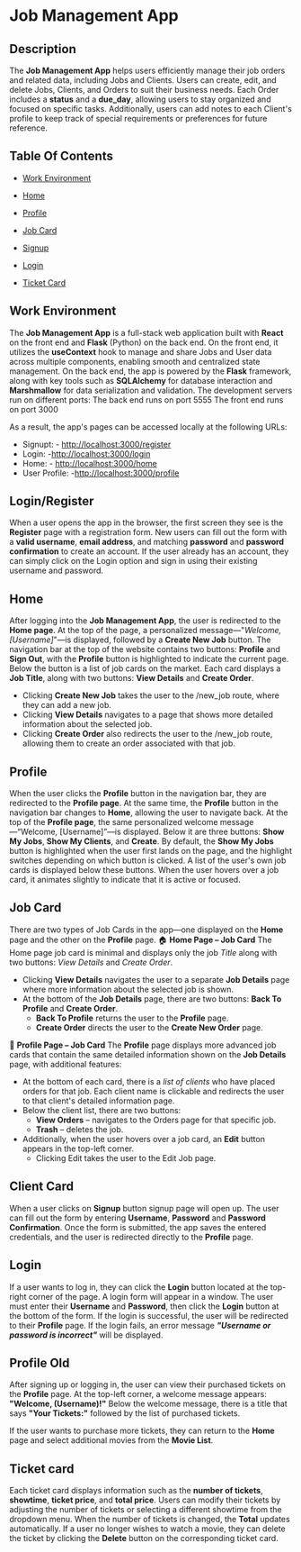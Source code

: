 # Job Management App

## Description 

The **Job Management App** helps users efficiently manage their job orders and related data, including Jobs and Clients. Users can create, edit, and delete Jobs, Clients, and Orders to suit their business needs. Each Order includes a **status** and a **due_day**, allowing users to stay organized and focused on specific tasks. Additionally, users can add notes to each Client's profile to keep track of special requirements or preferences for future reference.

## Table Of Contents 

- [Work Environment](#work-environment)

- [Home](#home)

- [Profile](#profile)

- [Job Card](#job-card)

- [Signup](#signup)

- [Login](#login)

- [Ticket Card](#ticket-card)
  

## Work Environment  

The **Job Management App** is a full-stack web application built with **React** on the front end and **Flask** (Python) on the back end. On the front end, it utilizes the **useContext** hook to manage and share Jobs and User data across multiple components, enabling smooth and centralized state management.
On the back end, the app is powered by the **Flask** framework, along with key tools such as **SQLAlchemy** for database interaction and **Marshmallow** for data serialization and validation.
The development servers run on different ports:
The back end runs on port 5555
The front end runs on port 3000

As a result, the app's pages can be accessed locally at the following URLs:  
- Signupt: - <http://localhost:3000/register>
- Login: -<http://localhost:3000/login>
- Home: - <http://localhost:3000/home>
- User Profile: -<http://localhost:3000/profile> 

## Login/Register

When a user opens the app in the browser, the first screen they see is the **Register** page with a registration form. New users can fill out the form with a **valid username**, **email address**, and matching **password** and **password confirmation** to create an account.
If the user already has an account, they can simply click on the Login option and sign in using their existing username and password.

## Home

After logging into the **Job Management App**, the user is redirected to the **Home page**. At the top of the page, a personalized message—"*Welcome, [Username]*"—is displayed, followed by a **Create New Job** button. The navigation bar at the top of the website contains two buttons: **Profile** and **Sign Out**, with the **Profile** button is highlighted to indicate the current page.
Below the button is a list of job cards on the market. Each card displays a **Job Title**, along with two buttons: **View Details** and **Create Order**.
* Clicking **Create New Job** takes the user to the /new_job route, where they can add a new job.
* Clicking **View Details** navigates to a page that shows more detailed information about the selected job.
* Clicking **Create Order** also redirects the user to the /new_job route, allowing them to create an order associated with that job.

## Profile

When the user clicks the **Profile** button in the navigation bar, they are redirected to the **Profile page**. At the same time, the **Profile** button in the navigation bar changes to **Home**, allowing the user to navigate back.
At the top of the **Profile page**, the same personalized welcome message—“Welcome, [Username]”—is displayed. Below it are three buttons: **Show My Jobs**, **Show My Clients**, and **Create**. By default, the **Show My Jobs** button is highlighted when the user first lands on the page, and the highlight switches depending on which button is clicked.
A list of the user's own job cards is displayed below these buttons. When the user hovers over a job card, it animates slightly to indicate that it is active or focused.

## Job Card

There are two types of Job Cards in the app—one displayed on the **Home** page and the other on the **Profile** page.
🏠 **Home Page – Job Card**
The Home page job card is minimal and displays only the job *Title* along with two buttons: *View Details* and *Create Order*.
- Clicking **View Details** navigates the user to a separate **Job Details** page where more information about the selected job is shown.
- At the bottom of the **Job Details** page, there are two buttons: **Back To Profile** and **Create Order**.
  - **Back To Profile** returns the user to the **Profile** page. 
  - **Create Order** directs the user to the **Create New Order** page.

👤 **Profile Page – Job Card**
The **Profile** page displays more advanced job cards that contain the same detailed information shown on the **Job Details** page, with additional features:
- At the bottom of each card, there is a *list of clients* who have placed orders for that job. Each client name is clickable and redirects the user to that client's detailed          information page.
- Below the client list, there are two buttons:
  - **View Orders** – navigates to the Orders page for that specific job.
  - **Trash** – deletes the job.
- Additionally, when the user hovers over a job card, an **Edit** button appears in the top-left corner.
  - Clicking Edit takes the user to the Edit Job page.

## Client Card  

When a user clicks on **Signup** button signup page will open up. 
The user can fill out the form by entering **Username**, **Password** and **Password Confirmation**. 
Once the form is submitted, the app saves the entered credentials, and the user is redirected directly to the **Profile** page. 

## Login

If a user wants to log in, they can click the **Login** button located at the top-right corner of the page.
A login form will appear in a window.
The user must enter their **Username** and **Password**, then click the **Login** button at the bottom of the form.
If the login is successful, the user will be redirected to their **Profile** page.
If the login fails, an error message ***"Username or password is incorrect"*** will be displayed.

## Profile Old

After signing up or logging in, the user can view their purchased tickets on the **Profile** page.
At the top-left corner, a welcome message appears: **"Welcome, (Username)!"**
Below the welcome message, there is a title that says **"Your Tickets:"** followed by the list of purchased tickets.

If the user wants to purchase more tickets, they can return to the **Home** page and select additional movies from the **Movie List**.

## Ticket card

Each ticket card displays information such as the **number of tickets**, **showtime**, **ticket price**, and **total price**.
Users can modify their tickets by adjusting the number of tickets or selecting a different showtime from the dropdown menu.
When the number of tickets is changed, the **Total** updates automatically.
If a user no longer wishes to watch a movie, they can delete the ticket by clicking the **Delete** button on the corresponding ticket card.
